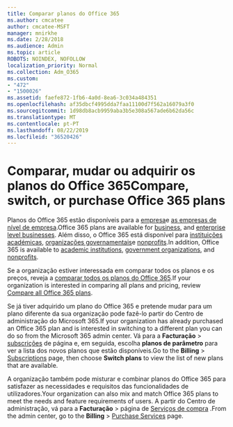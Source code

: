 ```yaml
---
title: Comparar planos do Office 365
ms.author: cmcatee
author: cmcatee-MSFT
manager: mnirkhe
ms.date: 2/28/2018
ms.audience: Admin
ms.topic: article
ROBOTS: NOINDEX, NOFOLLOW
localization_priority: Normal
ms.collection: Adm_O365
ms.custom:
- "472"
- "1500026"
ms.assetid: faefe872-1fb6-4a0d-8ea6-3c034a484351
ms.openlocfilehash: af35dbcf4995dda7faa11100d7f562a16079a3f0
ms.sourcegitcommit: 1d98db8acb9959aba3b5e308a567ade6b62da56c
ms.translationtype: MT
ms.contentlocale: pt-PT
ms.lasthandoff: 08/22/2019
ms.locfileid: "36520426"
---
```

# <a name="compare-switch-or-purchase-office-365-plans"></a><span data-ttu-id="385a0-102">Comparar, mudar ou adquirir os planos do Office 365</span><span class="sxs-lookup"><span data-stu-id="385a0-102">Compare, switch, or purchase Office 365 plans</span></span>
  
<span data-ttu-id="385a0-103">Planos do Office 365 estão disponíveis para a [empresa](https://products.office.com/compare-all-microsoft-office-products?tab=2)e [as empresas de nível de empresa](https://products.office.com/business/compare-more-office-365-for-business-plans).</span><span class="sxs-lookup"><span data-stu-id="385a0-103">Office 365 plans are available for [business](https://products.office.com/compare-all-microsoft-office-products?tab=2), and [enterprise level businesses](https://products.office.com/business/compare-more-office-365-for-business-plans).</span></span> <span data-ttu-id="385a0-104">Além disso, o Office 365 está disponível para [instituições académicas](https://products.office.com/academic/compare-office-365-education-plans), [organizações governamentais](https://products.office.com/government/compare-office-365-government-plans)e [nonprofits](https://products.office.com/nonprofit/office-365-nonprofit-plans-and-pricing?tab=1).</span><span class="sxs-lookup"><span data-stu-id="385a0-104">In addition, Office 365 is available to [academic institutions](https://products.office.com/academic/compare-office-365-education-plans), [government organizations](https://products.office.com/government/compare-office-365-government-plans), and [nonprofits](https://products.office.com/nonprofit/office-365-nonprofit-plans-and-pricing?tab=1).</span></span>
  
<span data-ttu-id="385a0-105">Se a organização estiver interessada em comparar todos os planos e os preços, reveja a [comparar todos os planos do Office 365](https://products.office.com/business/compare-more-office-365-for-business-plans).</span><span class="sxs-lookup"><span data-stu-id="385a0-105">If your organization is interested in comparing all plans and pricing, review [Compare all Office 365 plans](https://products.office.com/business/compare-more-office-365-for-business-plans).</span></span>
  
<span data-ttu-id="385a0-106">Se já tiver adquirido um plano do Office 365 e pretende mudar para um plano diferente da sua organização pode fazê-lo partir do Centro de administração do Microsoft 365.</span><span class="sxs-lookup"><span data-stu-id="385a0-106">If your organization has already purchased an Office 365 plan and is interested in switching to a different plan you can do so from the Microsoft 365 admin center.</span></span> <span data-ttu-id="385a0-107">Vá para a **Facturação** \> [subscrições](https://go.microsoft.com/fwlink/p/?linkid=842054) de página e, em seguida, escolha **planos de parâmetro** para ver a lista dos novos planos que estão disponíveis.</span><span class="sxs-lookup"><span data-stu-id="385a0-107">Go to the **Billing** \> [Subscriptions](https://go.microsoft.com/fwlink/p/?linkid=842054) page, then choose **Switch plans** to view the list of new plans that are available.</span></span>
  
<span data-ttu-id="385a0-108">A organização também pode misturar e combinar planos do Office 365 para satisfazer as necessidades e requisitos das funcionalidades de utilizadores.</span><span class="sxs-lookup"><span data-stu-id="385a0-108">Your organization can also mix and match Office 365 plans to meet the needs and feature requirements of users.</span></span> <span data-ttu-id="385a0-109">A partir do Centro de administração, vá para a **Facturação** \> página de [Serviços de compra](https://go.microsoft.com/fwlink/p/?linkid=868433) .</span><span class="sxs-lookup"><span data-stu-id="385a0-109">From the admin center, go to the **Billing** \> [Purchase Services](https://go.microsoft.com/fwlink/p/?linkid=868433) page.</span></span>